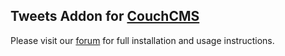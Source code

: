 ## Tweets Addon for [CouchCMS](http://www.couchcms.com/)
Please visit our [forum](http://www.couchcms.com/forum/viewtopic.php?f=8&t=7730) for full installation and usage instructions.
